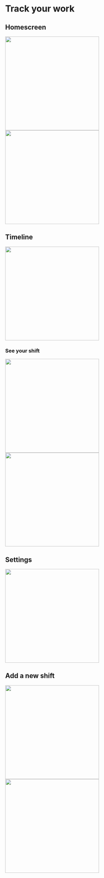 # Track your work

## Homescreen
<img src="https://github.com/user-attachments/assets/1148cc35-f01b-477a-9144-c700435b6385" width="300" />
<img src="https://github.com/user-attachments/assets/0ca9e31e-26d5-40a9-ad13-7c86bacd5ddf" width="300" />

## Timeline
<img src="https://github.com/user-attachments/assets/cd702b6e-fa15-4c3b-a9ef-ff82a5cbe8ef" width="300" />

### See your shift
<img src="https://github.com/user-attachments/assets/356e1741-7728-4f54-9aac-b2f8ebd50dca" width="300" />
<img src="https://github.com/user-attachments/assets/b7cd22a0-9297-4b25-b879-32453c7f1721" width="300" />

## Settings
<img src="https://github.com/user-attachments/assets/b58c70f9-0f19-46ae-a8a2-d4885f24917b" width="300" />

## Add a new shift
<img src="https://github.com/user-attachments/assets/be1fc756-8ec9-4e17-9f8f-3e46624b1f06" width="300" />
<img src="https://github.com/user-attachments/assets/1264494f-4afa-4e38-ab99-bda0ba44452d" width="300" />



